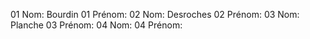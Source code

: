 01 Nom: Bourdin
01 Prénom:
02 Nom: Desroches
02 Prénom:
03 Nom: Planche
03 Prénom:
04 Nom:
04 Prénom:
